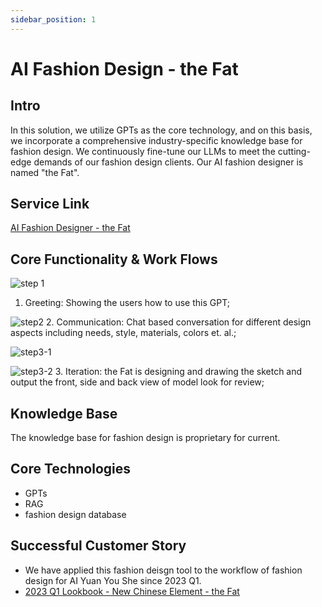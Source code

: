 ```yaml
---
sidebar_position: 1
---
```


# AI Fashion Design - the Fat
## Intro

In this solution, we utilize GPTs as the core technology, and on this basis, we incorporate a comprehensive industry-specific knowledge base for fashion design. We continuously fine-tune our LLMs to meet the cutting-edge demands of our fashion design clients. Our AI fashion designer is named "the Fat".

## Service Link
[AI Fashion Designer - the Fat](https://chat.openai.com/g/g-5qFmxpbEX-fashion-designer-the-fat)

## Core Functionality & Work Flows
![step 1](./img/fashion/1.png)
1. Greeting: Showing the users how to use this GPT;

![step2](./img/fashion/2.png)
2. Communication: Chat based conversation for different design aspects including needs, style, materials, colors et. al.;

![step3-1](./img/fashion/3.png)

![step3-2](./img/fashion/4.png)
3. Iteration: the Fat is designing and drawing the sketch and output the front, side and back view of model look for review;

## Knowledge Base
The knowledge base for fashion design is proprietary for current.

## Core Technologies
* GPTs
* RAG
* fashion design database

## Successful Customer Story
* We have applied this fashion deisgn tool to the workflow of fashion design for AI Yuan You She since 2023 Q1.
* [2023 Q1 Lookbook - New Chinese Element - the Fat](https://github.com/weijiang2023/Suanfamama-kb/blob/main/kb/fashion/Lookbook.AI%E5%8E%9F%E4%BC%98%E8%88%8D.%E6%96%B0%E4%B8%AD%E5%BC%8F.2023.%E6%98%A5.v2.pdf)
